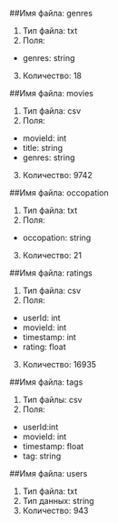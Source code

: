 ##Имя файла: genres
1. Тип файла: txt
2. Поля: 
 - genres: string
3. Количество: 18

##Имя файла: movies
1. Тип файла: csv
2. Поля: 
 - movieId: int
 - title: string 
 - genres: string
3. Количество: 9742

##Имя файла: occopation
1. Тип файла: txt
2. Поля:
 - occopation: string
3. Количество: 21

##Имя файла: ratings
1. Тип файла: csv
2. Поля:
 - userId: int
 - movieId: int
 - timestamp: int
 - rating: float
3. Количество: 16935

##Имя файла: tags
1. Тип файлы: csv
2. Поля: 
 - userId:int
 - movieId: int
 - timestamp: float
 - tag: string

##Имя файла: users
1. Тип файла: txt
2. Тип данных: string
3. Количество: 943


